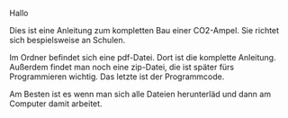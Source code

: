 Hallo

Dies ist eine Anleitung zum kompletten Bau einer CO2-Ampel.
Sie richtet sich bespielsweise an Schulen.

Im Ordner befindet sich eine pdf-Datei. Dort ist die komplette Anleitung. Außerdem findet man noch eine zip-Datei, die ist später fürs Programmieren wichtig. Das letzte ist der Programmcode.

Am Besten ist es wenn man sich alle Dateien herunterläd und dann am Computer damit arbeitet.

